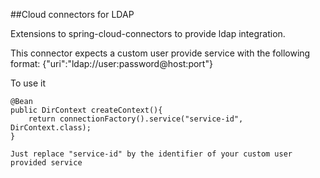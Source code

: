 ##Cloud connectors for LDAP

Extensions to spring-cloud-connectors to provide ldap integration.

This connector expects a custom user provide service with the following format: {"uri":"ldap://user:password@host:port"}

To use it

	@Bean
	public DirContext createContext(){
		return connectionFactory().service("service-id", DirContext.class);
	}
	
	Just replace "service-id" by the identifier of your custom user provided service
